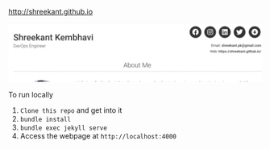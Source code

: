 http://shreekant.github.io

![img](screenshot.png)

To run locally
1. `Clone this repo` and get into it
2. `bundle install`
3. `bundle exec jekyll serve`
4. Access the webpage at `http://localhost:4000`
